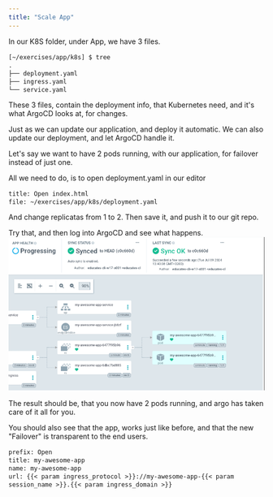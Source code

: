 ```yaml
---
title: "Scale App"
---
```


In our K8S folder, under App, we have 3 files.

``` 
[~/exercises/app/k8s] $ tree
.
├── deployment.yaml
├── ingress.yaml
└── service.yaml
```

These 3 files, contain the deployment info, that Kubernetes need, and it's what ArgoCD looks at, for changes.

Just as we can update our application, and deploy it automatic. We can also update our deployment, and let ArgoCD handle it.

Let's say we want to have 2 pods running, wíth our application, for failover instead of just one.

All we need to do, is to open deployment.yaml in our editor
```editor:open-file
title: Open index.html
file: ~/exercises/app/k8s/deployment.yaml
```

And change replicatas from 1 to 2.
Then save it, and push it to our git repo.

Try that, and then log into ArgoCD and see what happens.
![replicas](1.png)

The result should be, that you now have 2 pods running, and argo has taken care of it all for you.

You should also see that the app, works just like before, and that the new "Failover" is transparent to the end users.

```dashboard:reload-dashboard
prefix: Open
title: my-awesome-app
name: my-awesome-app
url: {{< param ingress_protocol >}}://my-awesome-app-{{< param session_name >}}.{{< param ingress_domain >}}
```
